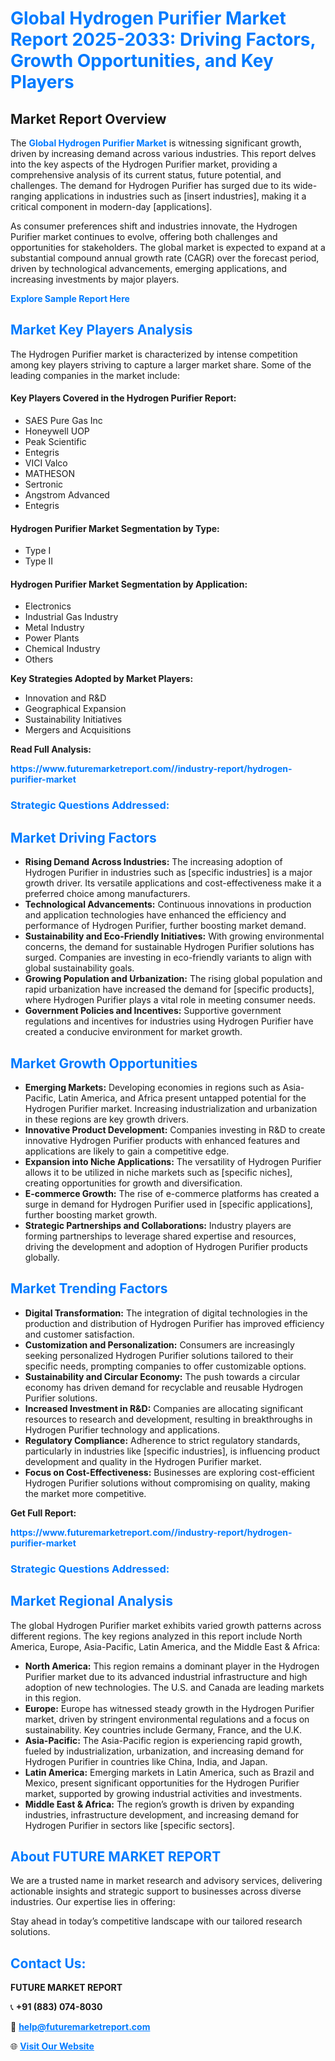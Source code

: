 <h1 style="color: #007BFF;">Global Hydrogen Purifier Market Report 2025-2033: Driving Factors, Growth Opportunities, and Key Players</h1>

<section id="overview">
<h2>Market Report Overview</h2>
<p>The <a href="https://www.futuremarketreport.com//industry-report/hydrogen-purifier-market" style="color: #007BFF; text-decoration: none;"><strong>Global Hydrogen Purifier Market</strong></a> is witnessing significant growth, driven by increasing demand across various industries. This report delves into the key aspects of the Hydrogen Purifier market, providing a comprehensive analysis of its current status, future potential, and challenges. The demand for Hydrogen Purifier has surged due to its wide-ranging applications in industries such as [insert industries], making it a critical component in modern-day [applications].</p>
<p>As consumer preferences shift and industries innovate, the Hydrogen Purifier market continues to evolve, offering both challenges and opportunities for stakeholders. The global market is expected to expand at a substantial compound annual growth rate (CAGR) over the forecast period, driven by technological advancements, emerging applications, and increasing investments by major players.</p>
</section>

<section id="overview">
<p><a href="https://www.futuremarketreport.com//request-sample/reportId=92017" style="color: #007BFF; text-decoration: none;"><strong>Explore Sample Report Here</strong></a></p>
</section>

<section id="key-players">
<h2 style="color: #007BFF;">Market Key Players Analysis</h2>
<p>The Hydrogen Purifier market is characterized by intense competition among key players striving to capture a larger market share. Some of the leading companies in the market include:</p>
<h4>Key Players Covered in the Hydrogen Purifier Report:</h4>
<ul><li>SAES Pure Gas Inc</li><li>Honeywell UOP</li><li>Peak Scientific</li><li>Entegris</li><li>VICI Valco</li><li>MATHESON</li><li>Sertronic</li><li>Angstrom Advanced</li><li>Entegris</li></ul>
<h4>Hydrogen Purifier Market Segmentation by Type:</h4>
<ul><li>Type I</li><li>Type II</li></ul>

<h4>Hydrogen Purifier Market Segmentation by Application:</h4>
<ul><li>Electronics</li><li>Industrial Gas Industry</li><li>Metal Industry</li><li>Power Plants</li><li>Chemical Industry</li><li>Others</li></ul>
<p><strong>Key Strategies Adopted by Market Players:</strong></p>
<ul>
<li>Innovation and R&D</li>
<li>Geographical Expansion</li>
<li>Sustainability Initiatives</li>
<li>Mergers and Acquisitions</li>
</ul>
</section>

<section>
<p><strong>Read Full Analysis: </strong></p><a href="https://www.futuremarketreport.com//industry-report/hydrogen-purifier-market" style="color: #007BFF; text-decoration: none;"><strong>https://www.futuremarketreport.com//industry-report/hydrogen-purifier-market</strong></a>
<h3 style="color: #007BFF;">Strategic Questions Addressed:</h3>
</section>

<section id="driving-factors">
<h2 style="color: #007BFF;">Market Driving Factors</h2>
<ul>
<li><strong>Rising Demand Across Industries:</strong> The increasing adoption of Hydrogen Purifier in industries such as [specific industries] is a major growth driver. Its versatile applications and cost-effectiveness make it a preferred choice among manufacturers.</li>
<li><strong>Technological Advancements:</strong> Continuous innovations in production and application technologies have enhanced the efficiency and performance of Hydrogen Purifier, further boosting market demand.</li>
<li><strong>Sustainability and Eco-Friendly Initiatives:</strong> With growing environmental concerns, the demand for sustainable Hydrogen Purifier solutions has surged. Companies are investing in eco-friendly variants to align with global sustainability goals.</li>
<li><strong>Growing Population and Urbanization:</strong> The rising global population and rapid urbanization have increased the demand for [specific products], where Hydrogen Purifier plays a vital role in meeting consumer needs.</li>
<li><strong>Government Policies and Incentives:</strong> Supportive government regulations and incentives for industries using Hydrogen Purifier have created a conducive environment for market growth.</li>
</ul>
</section>

<section id="growth-opportunities">
<h2 style="color: #007BFF;">Market Growth Opportunities</h2>
<ul>
<li><strong>Emerging Markets:</strong> Developing economies in regions such as Asia-Pacific, Latin America, and Africa present untapped potential for the Hydrogen Purifier market. Increasing industrialization and urbanization in these regions are key growth drivers.</li>
<li><strong>Innovative Product Development:</strong> Companies investing in R&D to create innovative Hydrogen Purifier products with enhanced features and applications are likely to gain a competitive edge.</li>
<li><strong>Expansion into Niche Applications:</strong> The versatility of Hydrogen Purifier allows it to be utilized in niche markets such as [specific niches], creating opportunities for growth and diversification.</li>
<li><strong>E-commerce Growth:</strong> The rise of e-commerce platforms has created a surge in demand for Hydrogen Purifier used in [specific applications], further boosting market growth.</li>
<li><strong>Strategic Partnerships and Collaborations:</strong> Industry players are forming partnerships to leverage shared expertise and resources, driving the development and adoption of Hydrogen Purifier products globally.</li>
</ul>
</section>

<section id="trending-factors">
<h2 style="color: #007BFF;">Market Trending Factors</h2>
<ul>
<li><strong>Digital Transformation:</strong> The integration of digital technologies in the production and distribution of Hydrogen Purifier has improved efficiency and customer satisfaction.</li>
<li><strong>Customization and Personalization:</strong> Consumers are increasingly seeking personalized Hydrogen Purifier solutions tailored to their specific needs, prompting companies to offer customizable options.</li>
<li><strong>Sustainability and Circular Economy:</strong> The push towards a circular economy has driven demand for recyclable and reusable Hydrogen Purifier solutions.</li>
<li><strong>Increased Investment in R&D:</strong> Companies are allocating significant resources to research and development, resulting in breakthroughs in Hydrogen Purifier technology and applications.</li>
<li><strong>Regulatory Compliance:</strong> Adherence to strict regulatory standards, particularly in industries like [specific industries], is influencing product development and quality in the Hydrogen Purifier market.</li>
<li><strong>Focus on Cost-Effectiveness:</strong> Businesses are exploring cost-efficient Hydrogen Purifier solutions without compromising on quality, making the market more competitive.</li>
</ul>
</section>

<section>
<p><strong>Get Full Report: </strong></p><a href="https://www.futuremarketreport.com//industry-report/hydrogen-purifier-market" style="color: #007BFF; text-decoration: none;"><strong>https://www.futuremarketreport.com//industry-report/hydrogen-purifier-market</strong></a>
<h3 style="color: #007BFF;">Strategic Questions Addressed:</h3>
</section>


<section id="regional-analysis">
<h2 style="color: #007BFF;">Market Regional Analysis</h2>
<p>The global Hydrogen Purifier market exhibits varied growth patterns across different regions. The key regions analyzed in this report include North America, Europe, Asia-Pacific, Latin America, and the Middle East & Africa:</p>
<ul>
<li><strong>North America:</strong> This region remains a dominant player in the Hydrogen Purifier market due to its advanced industrial infrastructure and high adoption of new technologies. The U.S. and Canada are leading markets in this region.</li>
<li><strong>Europe:</strong> Europe has witnessed steady growth in the Hydrogen Purifier market, driven by stringent environmental regulations and a focus on sustainability. Key countries include Germany, France, and the U.K.</li>
<li><strong>Asia-Pacific:</strong> The Asia-Pacific region is experiencing rapid growth, fueled by industrialization, urbanization, and increasing demand for Hydrogen Purifier in countries like China, India, and Japan.</li>
<li><strong>Latin America:</strong> Emerging markets in Latin America, such as Brazil and Mexico, present significant opportunities for the Hydrogen Purifier market, supported by growing industrial activities and investments.</li>
<li><strong>Middle East & Africa:</strong> The region’s growth is driven by expanding industries, infrastructure development, and increasing demand for Hydrogen Purifier in sectors like [specific sectors].</li>
</ul>
</section>

<footer>
<h2 style="color: #007BFF;">About FUTURE MARKET REPORT</h2>
<p>We are a trusted name in market research and advisory services, delivering actionable insights and strategic support to businesses across diverse industries. Our expertise lies in offering:</p>

<p>Stay ahead in today’s competitive landscape with our tailored research solutions.</p>

<h2 style="color: #007BFF;">Contact Us:</h2>
<p><strong>FUTURE MARKET REPORT</strong></p>
<p>📞 <strong>+91 (883) 074-8030</strong></p>
<p>📧 <strong><a href="mailto:help@futuremarketreport.com" style="color: #007BFF;">help@futuremarketreport.com</a></strong></p>
<p>🌐 <strong><a href="https://www.futuremarketreport.com/" style="color: #007BFF;">Visit Our Website</a></strong></p>
</footer>